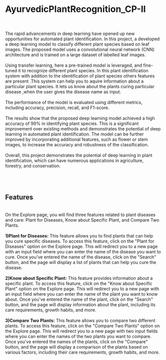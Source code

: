 # AyurvedicPlantRecognition_CP-II
<br>
<br>
The rapid advancements in deep learning have opened up new opportunities for automated
plant identification. In this project, a developed a deep learning model to classify different plant
species based on leaf images. The proposed model uses a convolutional neural network (CNN)
architecture and is trained on a large dataset of labelled leaf images.
<br>
<br>
Using transfer learning, here a pre-trained model is leveraged, and fine-tuned it to recognize
different plant species. In this plant identification system with addition to the identification of
plant species others features are present .This system can help you to aquire information
about a particular plant species. It lets us know about the plants curing particular disease
,when the user gives the disease name as input.
<br><br>
The performance of the model is evaluated using different metrics, including accuracy,
precision, recall, and F1-score.
<br><br>
The results show that the proposed deep learning model achieved a high accuracy of 99% in
identifying plant species. This is a significant improvement over existing methods and
demonstrates the potential of deep learning in automated plant identification. The model can
be further improved by incorporating additional features, such as flower or stem images, to
increase the accuracy and robustness of the classification.
<br><br>
Overall, this project demonstrates the potential of deep learning in plant identification, which
can have numerous applications in agriculture, forestry, and conservation.

<br>
<br>
<br><br>

<h2>Features</h2>
<br>
On the Explore page, you will find three features related to plant diseases and care: Plant for
Diseases, Know about Specific Plant, and Compare Two Plants.
<br><br>
<b>1)Plant for Diseases:</b> This feature allows you to find plants that can help you cure
specific diseases. To access this feature, click on the "Plant for Diseases" option on
the Explore page. This will redirect you to a new page with an input field where you
can enter the name of the disease you want to cure. Once you've entered the name of
the disease, click on the "Search" button, and the page will display a list of plants that
can help you cure the disease.<br><br>
<b>2)Know about Specific Plant:</b> This feature provides information about a specific plant.
To access this feature, click on the "Know about Specific Plant" option on the Explore
page. This will redirect you to a new page with an input field where you can enter the
name of the plant you want to know about. Once you've entered the name of the plant,
click on the "Search" button, and the page will display information about the plant,
including its care requirements, growth habits, and more.<br><br>
<b>3)Compare Two Plants:</b> This feature allows you to compare two different plants. To
access this feature, click on the "Compare Two Plants" option on the Explore page.
This will redirect you to a new page with two input fields where you can enter the
names of the two plants you want to compare. Once you've entered the names of the
plants, click on the "Compare" button, and the page will display a comparison of the
plants based on various factors, including their care requirements, growth habits, and
more.<br><br>
